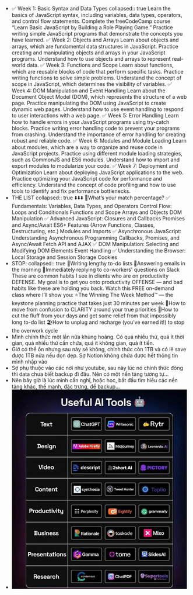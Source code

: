 - ✅ Week 1: Basic Syntax and Data Types
  collapsed:: true
  Learn the basics of JavaScript syntax, including variables, data types, operators, and control flow statements.
  Complete the freeCodeCamp course “Learn Basic JavaScript by Building a Role Playing Game.”
  Practice writing simple JavaScript programs that demonstrate the concepts you have learned.
  ✅ Week 2: Objects and Arrays
  Learn about objects and arrays, which are fundamental data structures in JavaScript.
  Practice creating and manipulating objects and arrays in your JavaScript programs.
  Understand how to use objects and arrays to represent real-world data.
  ✅ Week 3: Functions and Scope
  Learn about functions, which are reusable blocks of code that perform specific tasks.
  Practice writing functions to solve simple problems.
  Understand the concept of scope in JavaScript, which determines the visibility of variables.
  ✅ Week 4: DOM Manipulation and Event Handling
  Learn about the Document Object Model (DOM), which represents the structure of a web page.
  Practice manipulating the DOM using JavaScript to create dynamic web pages.
  Understand how to use event handling to respond to user interactions with a web page.
  ✅ Week 5: Error Handling
  Learn how to handle errors in your JavaScript programs using try-catch blocks.
  Practice writing error handling code to prevent your programs from crashing.
  Understand the importance of error handling for creating robust and reliable code.
  ✅ Week 6: Modules and Module Loading
  Learn about modules, which are a way to organize and reuse code in JavaScript projects.
  Practice using different module loading strategies, such as CommonJS and ES6 modules.
  Understand how to import and export modules to modularize your code.
  ✅ Week 7: Deployment and Optimization
  Learn about deploying JavaScript applications to the web.
  Practice optimizing your JavaScript code for performance and efficiency.
  Understand the concept of code profiling and how to use tools to identify and fix performance bottlenecks.
- THE LIST
  collapsed:: true
  ⬇️⬇️⬇️
  📌What’s your match percentage?
  ✅ Fundamentals:
  Variables, Data Types, and Operators
  Control Flow: Loops and Conditionals
  Functions and Scope
  Arrays and Objects
  DOM Manipulation
  ✅ Advanced JavaScript:
  Closures and Callbacks
  Promises and Async/Await
  ES6+ Features (Arrow Functions, Classes, Destructuring, etc.)
  Modules and Imports
  ✅ Asynchronous JavaScript:
  Understanding Asynchronous Programming
  Callbacks, Promises, and Async/Await
  Fetch API and AJAX
  ✅ DOM Manipulation:
  Selecting and Modifying DOM Elements
  Event Handling
  ✅ Understanding the Browser:
  Local Storage and Session Storage
  Cookies
- STOP: 
  collapsed:: true
  🛑Writing lengthy to-do lists
  🛑Answering emails in the morning 
  🛑Immediately replying to co-workers' questions on Slack 
  These are common habits I see in clients who are on productivity DEFENSE. My goal is to get you onto productivity OFFENSE — and bad habits like these are holding you back. 
  Watch this FREE on-demand class where I’ll show you: 
  ⭐️The Winning The Week Method™️ — the keystone planning practice that takes just 30 minutes per week
  💪How to move from confusion to CLARITY around your true priorities
  📝How to cut the fluff from your days and get some relief from that impossibly long to-do list
  🏖How to unplug and recharge (you’ve earned it!) to stop the overwork cycle
- Mình chính thức một lần nữa khủng hoảng. Có quá nhiều thứ, quá ít thời gian, quá nhiều thứ cần chứa, quá ít không gian, quá ít tiền.
- Giờ có thể ổn nhưng sau này sẽ không, chính thức còn 1TB và có lẽ save được 1TB nữa nếu dọn dẹp. Sợ Notion không chứa được hết thông tin mình nhập vào
- Sợ phụ thuộc vào các nơi như youtube, sau này lúc nó chính thức đóng thì data chưa biết backup đi đâu. Nên có một nền tảng tương tự...
- Nên bây giờ là lúc mình cần nghĩ, hoặc học, bắt đầu tìm hiểu các nền tảng khác, thế mạnh, đặc trưng, để backup...
- ![image.png](../assets/image_1707755830399_0.png)